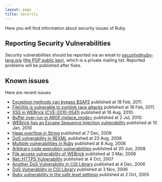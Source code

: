 ```yaml
---
layout: page
title: Security
---
```


Here you will find information about security issues of Ruby.

## <a name="label-0" id="label-0">Reporting Security Vulnerabilities</a>

<!-- RDLabel: "Reporting Security Vulnerabilities" -->

Security vulnerabilities should be reported via an email to
security@ruby-lang.org ([the PGP public key](/security.asc)), which is a
private mailing list. Reported problems will be published after fixes.

## <a name="label-1" id="label-1">Known issues</a>

<!-- RDLabel: "Known issues" -->

Here are recent issues.

* [Exception methods can bypass $SAFE][1] published at 18 Feb, 2011.
* [FileUtils is vulnerable to symlink race attacks][2] published at 18
  Feb, 2011.
* [XSS in WEBrick (CVE-2010-0541)][3] published at 16 Aug, 2010.
* [Buffer over-run in ARGF.inplace\_mode=][4] published at 2 Jul, 2010.
* [WEBrick has an Escape Sequence Injection vulnerability][5] published
  at 10 Jan, 2010
* [Heap overflow in String][6] published at 7 Dec, 2009
* [DoS vulnerability in
  REXML](/en/news/2008/08/23/dos-vulnerability-in-rexml/) published at
  23 Aug, 2008
* [Multiple vulnerabilities in
  Ruby](/en/news/2008/08/08/multiple-vulnerabilities-in-ruby/) published
  at 8 Aug, 2008
* [Arbitrary code execution
  vulnerabilities](/en/news/2008/06/20/arbitrary-code-execution-vulnerabilities/)
  published at 20 Jun, 2008
* [File access vulnerability of
  WEBrick](/en/news/2008/03/03/webrick-file-access-vulnerability/)
  published at 3 Mar, 2008
* [Net::HTTPS
  Vulnerability](/en/news/2007/10/04/net-https-vulnerability/) published
  at 4 Oct, 2007
* [Another DoS Vulnerability in CGI
  Library](/en/news/2006/12/04/another-dos-vulnerability-in-cgi-library/)
  published at 4 Dec, 2006
* [DoS Vulnerability in CGI Library](/en/news/2006/11/03/CVE-2006-5467/)
  published at 3 Nov, 2006
* [Ruby vulnerability in the safe level
  settings](/en/news/2005/10/03/ruby-vulnerability-in-the-safe-level-settings/)
  published at 2 Oct, 2005

[1]: http://www.ruby-lang.org/en/news/2011/02/18/exception-methods-can-bypass-safe/ 
[2]: http://www.ruby-lang.org/en/news/2011/02/18/fileutils-is-vulnerable-to-symlink-race-attacks/ 
[3]: http://www.ruby-lang.org/en/news/2010/08/16/xss-in-webrick-cve-2010-0541/ 
[4]: http://www.ruby-lang.org/en/news/2010/07/02/ruby-1-9-1-p429-is-released/ 
[5]: http://www.ruby-lang.org/en/news/2010/01/10/webrick-escape-sequence-injection// 
[6]: http://www.ruby-lang.org/en/news/2009/12/07/heap-overflow-in-string/ 
